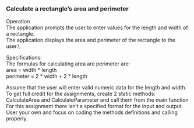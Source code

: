 ### Calculate a rectangle’s area and perimeter

Operation\
The application prompts the user to enter values for the length and width of a rectangle.\
The application displays the area and perimeter of the rectangle to the user.\

Specifications:\
The formulas for calculating area are perimeter are:\
area = width * length\
perimeter = 2 * width + 2 * length

Assume that the user will enter valid numeric data for the length and width\.
To get full credit for the assignments, create 2 static methods:
CalculateArea and CalculateParameter and call them from the main function\
For this assignment there isn’t a specified format for the input and output. User your own and focus on coding the methods definitions and calling properly.
